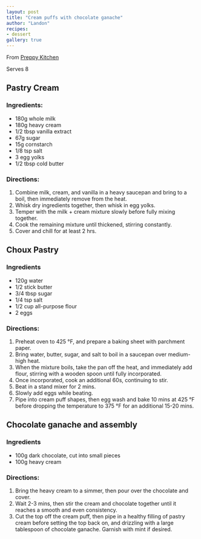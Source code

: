```yaml
---
layout: post
title: "Cream puffs with chocolate ganache"
author: "Landon"
recipes:
- dessert
gallery: true
---
```


From [Preppy Kitchen](https://preppykitchen.com/passionfruit-cream-puffs/)

Serves 8

## Pastry Cream

### Ingredients:
- 180g whole milk
- 180g heavy cream
- 1/2 tbsp vanilla extract
- 67g sugar
- 15g cornstarch
- 1/8 tsp salt
- 3 egg yolks
- 1/2 tbsp cold butter

### Directions:
1. Combine milk, cream, and vanilla in a heavy saucepan and bring to a boil, then immediately remove from the heat.
2. Whisk dry ingredients together, then whisk in egg yolks.
3. Temper with the milk + cream mixture slowly before fully mixing together.
4. Cook the remaining mixture until thickened, stirring constantly.
5. Cover and chill for at least 2 hrs.

## Choux Pastry

### Ingredients
- 120g water
- 1/2 stick butter
- 3/4 tbsp sugar
- 1/4 tsp salt
- 1/2 cup all-purpose flour
- 2 eggs

### Directions:
1. Preheat oven to 425 °F, and prepare a baking sheet with parchment paper.
2. Bring water, butter, sugar, and salt to boil in a saucepan over medium-high heat.
3. When the mixture boils, take the pan off the heat, and immediately add flour, stirring with a wooden spoon until fully incorporated.
4. Once incorporated, cook an additional 60s, continuing to stir.
5. Beat in a stand mixer for 2 mins.
6. Slowly add eggs while beating.
7. Pipe into cream puff shapes, then egg wash and bake 10 mins at 425 °F before dropping the temperature to 375 °F for an additional 15-20 mins.

## Chocolate ganache and assembly

### Ingredients
- 100g dark chocolate, cut into small pieces
- 100g heavy cream

### Directions:

1. Bring the heavy cream to a simmer, then pour over the chocolate and cover.
2. Wait 2-3 mins, then stir the cream and chocolate together until it reaches a smooth and even consistency.
3. Cut the top off the cream puff, then pipe in a healthy filling of pastry cream before setting the top back on, and drizzling with a large tablespoon of chocolate ganache. Garnish with mint if desired.

<div class="gallery">
<figure name="1" alt="Cream puffs" caption="Cream puffs topped with chocolate ganache and garnished with fresh mint (pc: Priscilla)."></figure>
</div>